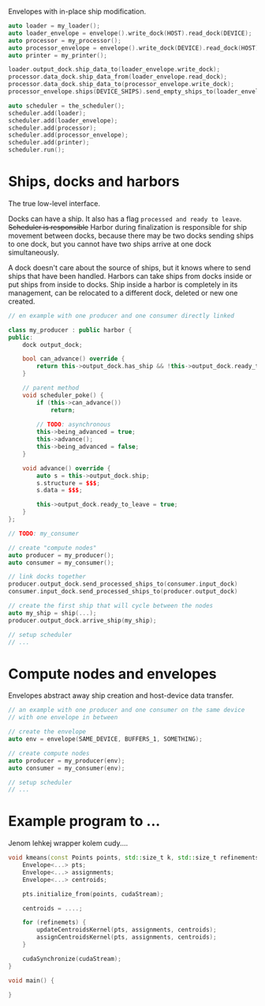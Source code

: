 Envelopes with in-place ship modification.

```cpp
auto loader = my_loader();
auto loader_envelope = envelope().write_dock(HOST).read_dock(DEVICE);
auto processor = my_processor();
auto processor_envelope = envelope().write_dock(DEVICE).read_dock(HOST);
auto printer = my_printer();

loader.output_dock.ship_data_to(loader_envelope.write_dock);
processor.data_dock.ship_data_from(loader_envelope.read_dock);
processor.data_dock.ship_data_to(processor_envelope.write_dock);
processor_envelope.ships(DEVICE_SHIPS).send_empty_ships_to(loader_envelope);

auto scheduler = the_scheduler();
scheduler.add(loader);
scheduler.add(loader_envelope);
scheduler.add(processor);
scheduler.add(processor_envelope);
scheduler.add(printer);
scheduler.run();
```


# Ships, docks and harbors

The true low-level interface.

Docks can have a ship. It also has a flag `processed and ready to leave`.
~~Scheduler is responsible~~ Harbor during finalization is responsible for
ship movement between docks, because there may be two docks sending ships
to one dock, but you cannot have two ships arrive at one dock simultaneously.

A dock doesn't care about the source of ships, but it knows where to send
ships that have been handled. Harbors can take ships from docks inside or
put ships from inside to docks. Ship inside a harbor is completely in its
management, can be relocated to a different dock, deleted or new one created.

```cpp
// en example with one producer and one consumer directly linked

class my_producer : public harbor {
public:
    dock output_dock;

    bool can_advance() override {
        return this->output_dock.has_ship && !this->output_dock.ready_to_leave;
    }

    // parent method
    void scheduler_poke() {
        if (this->can_advance())
            return;
        
        // TODO: asynchronous
        this->being_advanced = true;
        this->advance();
        this->being_advanced = false;
    }

    void advance() override {
        auto s = this->output_dock.ship;
        s.structure = $$$;
        s.data = $$$;

        this->output_dock.ready_to_leave = true;
    }
};

// TODO: my_consumer

// create "compute nodes"
auto producer = my_producer();
auto consumer = my_consumer();

// link docks together
producer.output_dock.send_processed_ships_to(consumer.input_dock)
consumer.input_dock.send_processed_ships_to(producer.output_dock)

// create the first ship that will cycle between the nodes
auto my_ship = ship(...);
producer.output_dock.arrive_ship(my_ship);

// setup scheduler
// ...
```


# Compute nodes and envelopes

Envelopes abstract away ship creation and host-device data transfer.

```cpp
// an example with one producer and one consumer on the same device
// with one envelope in between

// create the envelope
auto env = envelope(SAME_DEVICE, BUFFERS_1, SOMETHING);

// create compute nodes
auto producer = my_producer(env);
auto consumer = my_consumer(env);

// setup scheduler
// ...
```












# Example program to ...

Jenom lehkej wrapper kolem cudy....

```cpp
void kmeans(const Points points, std::size_t k, std::size_t refinements) {
    Envelope<...> pts;
    Envelope<...> assignments;
    Envelope<...> centroids;

    pts.initialize_from(points, cudaStream);

    centroids = ....;

    for (refinemets) {
        updateCentroidsKernel(pts, assignments, centroids);
        assignCentroidsKernel(pts, assignments, centroids);
    }

    cudaSynchronize(cudaStream);
}

void main() {

}
```

